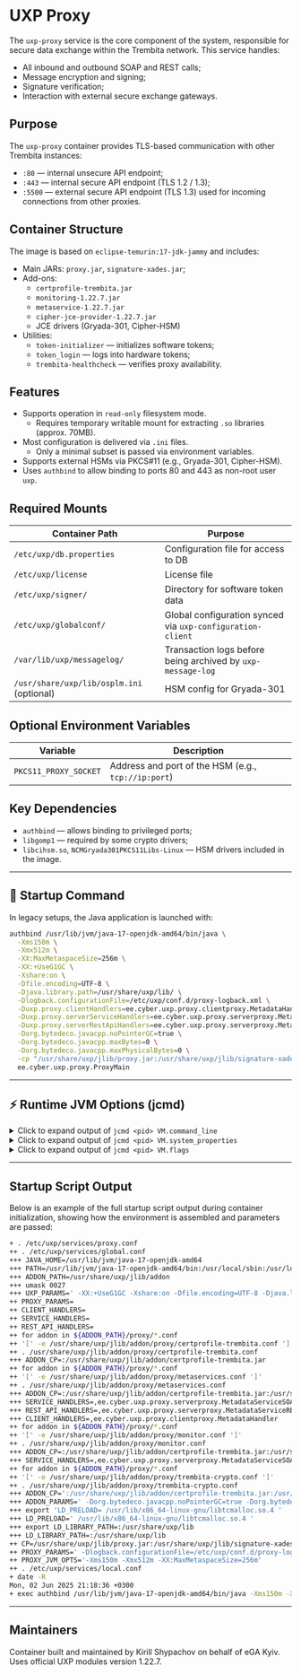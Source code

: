 # UXP Proxy

The `uxp-proxy` service is the core component of the system, responsible for secure data exchange within the Trembita network. This service handles:

- All inbound and outbound SOAP and REST calls;
- Message encryption and signing;
- Signature verification;
- Interaction with external secure exchange gateways.

## Purpose

The `uxp-proxy` container provides TLS-based communication with other Trembita instances:

- `:80` — internal unsecure API endpoint;
- `:443` — internal secure API endpoint (TLS 1.2 / 1.3);
- `:5500` — external secure API endpoint (TLS 1.3) used for incoming connections from other proxies.

## Container Structure

The image is based on `eclipse-temurin:17-jdk-jammy` and includes:

- Main JARs: `proxy.jar`, `signature-xades.jar`;
- Add-ons:
  - `certprofile-trembita.jar`
  - `monitoring-1.22.7.jar`
  - `metaservice-1.22.7.jar`
  - `cipher-jce-provider-1.22.7.jar`
  - JCE drivers (Gryada-301, Cipher-HSM)
- Utilities:
  - `token-initializer` — initializes software tokens;
  - `token_login` — logs into hardware tokens;
  - `trembita-healthcheck` — verifies proxy availability.

## Features

- Supports operation in `read-only` filesystem mode.
  - Requires temporary writable mount for extracting `.so` libraries (approx. 70MB).
- Most configuration is delivered via `.ini` files.
  - Only a minimal subset is passed via environment variables.
- Supports external HSMs via PKCS#11 (e.g., Gryada-301, Cipher-HSM).
- Uses `authbind` to allow binding to ports 80 and 443 as non-root user `uxp`.

## Required Mounts

| Container Path                            | Purpose                                                     |
|-------------------------------------------|-------------------------------------------------------------|
| `/etc/uxp/db.properties`                  | Configuration file for access to DB                         |
| `/etc/uxp/license`                        | License file                                                |
| `/etc/uxp/signer/`                        | Directory for software token data                           |
| `/etc/uxp/globalconf/`                    | Global configuration synced via `uxp-configuration-client`  |
| `/var/lib/uxp/messagelog/`                | Transaction logs before being archived by `uxp-message-log` |
| `/usr/share/uxp/lib/osplm.ini` (optional) | HSM config for Gryada-301                                   |

## Optional Environment Variables

| Variable               | Description                                           |
|------------------------|-------------------------------------------------------|
| `PKCS11_PROXY_SOCKET`  | Address and port of the HSM (e.g., `tcp://ip:port`)   |

## Key Dependencies

- `authbind` — allows binding to privileged ports;
- `libgomp1` — required by some crypto drivers;
- `libcihsm.so`, `NCMGryada301PKCS11Libs-Linux` — HSM drivers included in the image.

---

## 🚀 Startup Command

In legacy setups, the Java application is launched with:

```bash
authbind /usr/lib/jvm/java-17-openjdk-amd64/bin/java \
  -Xms150m \
  -Xmx512m \
  -XX:MaxMetaspaceSize=256m \
  -XX:+UseG1GC \
  -Xshare:on \
  -Dfile.encoding=UTF-8 \
  -Djava.library.path=/usr/share/uxp/lib/ \
  -Dlogback.configurationFile=/etc/uxp/conf.d/proxy-logback.xml \
  -Duxp.proxy.clientHandlers=ee.cyber.uxp.proxy.clientproxy.MetadataHandler \
  -Duxp.proxy.serverServiceHandlers=ee.cyber.uxp.proxy.serverproxy.MetadataServiceSOAPHandlerImpl,ee.cyber.uxp.proxy.serverproxy.MonitoringServiceHandlerImpl \
  -Duxp.proxy.serverRestApiHandlers=ee.cyber.uxp.proxy.serverproxy.MetadataServiceRESTHandlerImpl \
  -Dorg.bytedeco.javacpp.noPointerGC=true \
  -Dorg.bytedeco.javacpp.maxBytes=0 \
  -Dorg.bytedeco.javacpp.maxPhysicalBytes=0 \
  -cp "/usr/share/uxp/jlib/proxy.jar:/usr/share/uxp/jlib/signature-xades.jar:/usr/share/uxp/jlib/addon/certprofile-trembita.jar:/usr/share/uxp/jlib/addon/proxy/metaservice-1.22.7.jar:/usr/share/uxp/jlib/addon/proxy/monitoring-1.22.7.jar:/usr/share/uxp/jlib/addon/proxy/cipher-jce-provider-1.22.7.jar:/usr/share/uxp/jlib/addon/proxy/ciplus-jce/*" \
  ee.cyber.uxp.proxy.ProxyMain
```

---
## ⚡ Runtime JVM Options (jcmd)

<details>
<summary>Click to expand output of <code>jcmd &lt;pid&gt; VM.command_line</code></summary>

```txt
VM Arguments:
jvm_args: -Xms150m -Xmx512m -XX:MaxMetaspaceSize=256m -Dlogback.configurationFile=/etc/uxp/conf.d/proxy-logback.xml -Duxp.proxy.clientHandlers=ee.cyber.uxp.proxy.clientproxy.MetadataHandler -Duxp.proxy.serverServiceHandlers=ee.cyber.uxp.proxy.serverproxy.MetadataServiceSOAPHandlerImpl,ee.cyber.uxp.proxy.serverproxy.MonitoringServiceHandlerImpl -Duxp.proxy.serverRestApiHandlers=ee.cyber.uxp.proxy.serverproxy.MetadataServiceRESTHandlerImpl -XX:+UseG1GC -Xshare:on -Dfile.encoding=UTF-8 -Djava.library.path=/usr/share/uxp/lib/ -Dorg.bytedeco.javacpp.noPointerGC=true -Dorg.bytedeco.javacpp.maxBytes=0 -Dorg.bytedeco.javacpp.maxPhysicalBytes=0 
java_command: ee.cyber.uxp.proxy.ProxyMain
java_class_path (initial): /usr/share/uxp/jlib/proxy.jar:/usr/share/uxp/jlib/signature-xades.jar:/usr/share/uxp/jlib/addon/certprofile-trembita.jar:/usr/share/uxp/jlib/addon/proxy/metaservice-1.22.7.jar:/usr/share/uxp/jlib/addon/proxy/monitoring-1.22.7.jar:/usr/share/uxp/jlib/addon/proxy/cipher-jce-provider-1.22.7.jar:/usr/share/uxp/jlib/addon/proxy/ciplus-jce/cipherplus-1.0.28-1.5.8-linux-x86_64.jar:/usr/share/uxp/jlib/addon/proxy/ciplus-jce/javacpp-1.5.8.jar:/usr/share/uxp/jlib/addon/proxy/ciplus-jce/pkcs11-wrapper-1.6.9-1.jar:/usr/share/uxp/jlib/addon/proxy/ciplus-jce/ciplus-jce-1.0.24.jar:/usr/share/uxp/jlib/addon/proxy/ciplus-jce/cipherplus-1.0.28-1.5.8.jar
Launcher Type: SUN_STANDARD
```
</details>

<details>
<summary>Click to expand output of <code>jcmd &lt;pid&gt; VM.system_properties</code></summary>

```txt
uxp.proxy-monitoring-agent.ignored-network-interfaces=lo
uxp.proxy.max-retained-soap-message-size-bytes=5242880
java.specification.version=17
uxp.identity-provider.security-server-client-secret=2DmVrz_VUQUhn3ePNgWm8Ur-TwMK0la_
uxp.common.temp-files-path=/var/tmp/uxp/
uxp.proxy.client-httpclient-target-selection-strategy=round-robin
sun.jnu.encoding=UTF-8
uxp.proxy.ocsp-responder-client-read-timeout=30000
uxp.proxy.openapi-download-read-timeout=5000
uxp.proxy.csr-signature-digest-algorithm-id=SHA-256
sun.arch.data.model=64
jdk.tls.stapling.cacheLifetime=300
uxp.proxy.server-port=5500
org.bytedeco.javacpp.noPointerGC=true
java.vendor.url=https\://ubuntu.com/
uxp.op-monitor-buffer.size=20000
org.terracotta.quartz.skipUpdateCheck=true
uxp.pkcs11.signing-session-pool-wait-time-seconds=10
uxp.op-monitor-buffer.httpclient-read-timeout=60000
uxp.proxy.software-token-batch-signatures=false
uxp.proxy.internal-cipher-suites=TLS_AES_256_GCM_SHA384,TLS_ECDHE_ECDSA_WITH_AES_256_GCM_SHA384
sun.boot.library.path=/usr/lib/jvm/java-17-openjdk-amd64/lib
sun.java.command=ee.cyber.uxp.proxy.ProxyMain
uxp.proxy.log-signatures=true
jdk.debug=release
uxp.anti-dos.max-parallel-connections=5000
uxp.status-service.listen-port=2082
uxp.center.allowed-certificate-profiles=ee.cyber.uxp.common.certificateprofile.ua.UaCertificateProfileInfoProvider
uxp.proxy-status-check.interval-seconds=15
java.specification.vendor=Oracle Corporation
uxp.common.license-file=/etc/uxp/license.lic
java.version.date=2025-04-15
java.home=/usr/lib/jvm/java-17-openjdk-amd64
jdk.tls.server.enableStatusRequestExtension=true
uxp.proxy.client-httpclient-socket-buffer-size=16384
file.separator=/
uxp.proxy.server-connection-accept-rate-limit-period=1
java.vm.compressedOopsMode=32-bit
line.separator=\n
uxp.message-log.timestamp-provider-round-robin=true
uxp.message-log.archive-interval=0 0 0/1 1/1 * ? *
java.vm.specification.vendor=Oracle Corporation
java.specification.name=Java Platform API Specification
uxp.proxy.server-stapling-ocsp-cache-lifetime=300
uxp.message-log-s3.address=https\://192.168.99.136\:9000
uxp.proxy.wsdl-download-connect-timeout=10000
uxp.proxy.timestamp-verify-signer-chain=true
uxp.anti-dos.max-cpu-load=1.1
uxp.proxy.client-jetty-thread-pool-max-size=60
uxp.proxy-monitoring-agent.monitor-agent-conf-file=/etc/uxp/monitor-agent.ini
uxp.op-monitor.max-records-in-payload=10000
sun.management.compiler=HotSpot 64-Bit Tiered Compilers
uxp.op-monitor.clean-interval=0 0 0/12 1/1 * ? *
java.runtime.version=17.0.15+6-Ubuntu-0ubuntu122.04
uxp.common.template-path=/usr/share/uxp/templates/
user.name=uxp
uxp.proxy.server-listen-address=0.0.0.0
uxp.proxy-monitoring-agent.sending-interval-seconds=180
uxp.common.conf-backup-digest-files-checked=true
uxp.message-log.timestamp-immediately=true
uxp.monitoring-server.opdata-stats-collection-enabled=true
uxp.proxy.server-httpclient-socket-buffer-size=16384
uxp.op-monitor-buffer.httpclient-connect-timeout=30000
uxp.proxy.serverServiceHandlers=ee.cyber.uxp.proxy.serverproxy.MetadataServiceSOAPHandlerImpl,ee.cyber.uxp.proxy.serverproxy.MonitoringServiceHandlerImpl
file.encoding=UTF-8
org.bytedeco.javacpp.maxPhysicalBytes=0
uxp.message-log-s3.trusted-certificate=/etc/uxp/ssl/public.crt
uxp.common.configuration-anchor-file=/etc/uxp/configuration-anchor.xml
uxp.proxy.connector-host=0.0.0.0
uxp.proxy.client-httpclient-read-timeout=300000
uxp.op-monitor.health-statistics-period-seconds=600
uxp.proxy-monitoring-agent.admin-port=5588
java.io.tmpdir=/tmp
java.version=17.0.15
uxp.common.device-templates-path=/etc/uxp/device-templates/
uxp.proxy.server-connector-socket-buffer-size=16384
uxp.proxy.server-httpclient-connect-timeout=30000
uxp.proxy.log-metaservice-signatures=false
uxp.proxy.transport-cipher-suites=TLS_AES_256_GCM_SHA384
uxp.message-log-s3.bucket-name=uxp-messagelog1227
java.vm.specification.name=Java Virtual Machine Specification
uxp.proxy.software-token-key-dir=/etc/uxp/signer/
org.bytedeco.javacpp.maxBytes=0
native.encoding=UTF-8
uxp.proxy.server-listen-port=5500
java.library.path=/usr/share/uxp/lib/
uxp.proxy.cert-reg-signature-digest-algorithm-id=SHA-512
java.vendor=Ubuntu
java.specification.maintenance.version=1
uxp.common.expiration-warning-threshold-days=32
uxp.proxy.server-jetty-thread-pool-max-size=60
jdk.tls.stapling.responderOverride=true
sun.io.unicode.encoding=UnicodeLittle
uxp.proxy.clientHandlers=ee.cyber.uxp.proxy.clientproxy.MetadataHandler
uxp.proxy.log-monitoring-signatures=false
uxp.proxy-monitoring-agent.params-collecting-interval-seconds=15
jdk.tls.stapling.responderURI=http\://127.0.0.1\:5577/ocsp
uxp.proxy.client-httpclient-connect-timeout=30000
uxp.proxy.server-httpclient-idle-connection-eviction-period=1
uxp.proxy.round-robin-quarantine-time=300000
java.class.path=/usr/share/uxp/jlib/proxy.jar\:/usr/share/uxp/jlib/signature-xades.jar\:/usr/share/uxp/jlib/addon/certprofile-trembita.jar\:/usr/share/uxp/jlib/addon/proxy/metaservice-1.22.7.jar\:/usr/share/uxp/jlib/addon/proxy/monitoring-1.22.7.jar\:/usr/share/uxp/jlib/addon/proxy/cipher-jce-provider-1.22.7.jar\:/usr/share/uxp/jlib/addon/proxy/ciplus-jce/cipherplus-1.0.28-1.5.8-linux-x86_64.jar\:/usr/share/uxp/jlib/addon/proxy/ciplus-jce/javacpp-1.5.8.jar\:/usr/share/uxp/jlib/addon/proxy/ciplus-jce/pkcs11-wrapper-1.6.9-1.jar\:/usr/share/uxp/jlib/addon/proxy/ciplus-jce/ciplus-jce-1.0.24.jar\:/usr/share/uxp/jlib/addon/proxy/ciplus-jce/cipherplus-1.0.28-1.5.8.jar
uxp.proxy.batch-signatures-enabled=false
uxp.op-monitor-buffer.sending-interval-seconds=5
uxp.common.conf-backup-digest-algorithm-id=SHA-512
java.vm.vendor=Ubuntu
uxp.op-monitor-buffer.max-records-in-message=500
uxp.common.digest-chunk-size=262144
user.timezone=Europe/Kyiv
uxp.proxy-monitoring-agent.net-stats-file=/proc/net/dev
java.vm.specification.version=17
os.name=Linux
uxp.proxy.client-connector-socket-buffer-size=16384
uxp.monitoring-service.httpclient-connect-timeout=30000
uxp.proxy-monitoring-agent.zabbix-configurator-client-read-timeout-seconds=300
sun.java.launcher=SUN_STANDARD
user.country=UA
uxp.proxy.server-connection-accept-rate-limit=0
uxp.proxy-status-check.serverproxy-listening-switch-enabled=true
sun.cpu.endian=little
user.home=/var/lib/uxp
user.language=uk
uxp.status-service.allowed-hosts=127.0.0.1
uxp.message-log-s3.access-key=pC9hJZZJZdSdWAOqIgIT
uxp.message-log-s3.secret-key=3daHty2NiBbzwJvZWCZkgTt7SUrR7pfqHN7DNFFZ
uxp.proxy.client-http-port=80
uxp.identity-provider.security-server-client-id=pvoqbggvvzpon1r4v55b7z8cu0de18cj
uxp.proxy.database-properties=/etc/uxp/db.properties
uxp.status-service.listen-address=127.0.0.1
uxp.proxy-monitoring-agent.port=2080
uxp.proxy-monitoring-agent.zabbix-configurator-client-connect-timeout-seconds=30
uxp.proxy.max-retained-rest-payload-size-bytes=5242880
uxp.proxy.serverconf-reload-interval-seconds=60
logback.configurationFile=/etc/uxp/conf.d/proxy-logback.xml
uxp.common.conf-path=/etc/uxp/
uxp.proxy.signature-timestamp-required=true
uxp.op-monitor.max-stats-records-in-payload=10000
uxp.proxy.client-httpclient-idle-connection-eviction-period=1
uxp.monitoring-server.opdata-stats-polling-interval-seconds=900
uxp.common.rsa-allowed=false
uxp.proxy.additional-forbidden-rest-http-headers=
jdk.tls.client.enableStatusRequestExtension=true
uxp.anti-dos.max-heap-usage=1.1
uxp.proxy.server-httpclient-read-timeout=10000
uxp.proxy.wsdl-download-read-timeout=5000
path.separator=\:
os.version=5.15.0-125-generic
uxp.common.global-conf-path=/etc/uxp/globalconf/
uxp.common.tls-conf-path=/etc/uxp/ssl/
java.runtime.name=OpenJDK Runtime Environment
uxp.proxy.timestamper-httpclient-read-timeout=300000
uxp.message-log.archive-storage-type=s3
uxp.common.pkcs12-provider-name=CiPlusJCE
uxp.op-monitor.records-available-timestamp-offset-seconds=60
java.vm.name=OpenJDK 64-Bit Server VM
uxp.proxy.ocsp-cache-path=/var/cache/uxp
uxp.proxy.timestamper-httpclient-idle-connection-eviction-period=1
uxp.proxy.timestamper-httpclient-connect-timeout=30000
uxp.monitoring-server.opdata-stats-period-seconds=300
uxp.monitoring-service.httpclient-read-timeout=60000
uxp.proxy-status-check.clientproxy-listening-switch-enabled=true
java.vendor.url.bug=https\://bugs.launchpad.net/ubuntu/+source/openjdk-17
jetty.git.hash=e77516598a07cca826d27fa8a4f7c70e953921a6
uxp.proxy.verify-signing-certificate-qualified=true
uxp.proxy.client-https-port=443
user.dir=/
os.arch=amd64
uxp.proxy.serverRestApiHandlers=ee.cyber.uxp.proxy.serverproxy.MetadataServiceRESTHandlerImpl
uxp.proxy.ocsp-usage-safety-offset=2
uxp.proxy.ocsp-responder-client-connect-timeout=20000
uxp.proxy.openapi-download-connect-timeout=10000
uxp.anti-dos.enabled=true
java.vm.info=mixed mode, sharing
java.vm.version=17.0.15+6-Ubuntu-0ubuntu122.04
uxp.anti-dos.min-free-file-handles=100
java.class.version=61.0
uxp.proxy.max-retained-soap-attachment-size-bytes=5242880
uxp.proxy.digest-algorithm-id=SHA-512
uxp.op-monitor.keep-records-for-days=7
```
</details>

<details>
<summary>Click to expand output of <code>jcmd &lt;pid&gt; VM.flags</code></summary>

```txt
-XX:CICompilerCount=3 
-XX:CompressedClassSpaceSize=218103808 
-XX:ConcGCThreads=1 
-XX:G1ConcRefinementThreads=4 
-XX:G1EagerReclaimRemSetThreshold=8 
-XX:G1HeapRegionSize=1048576 
-XX:GCDrainStackTargetSize=64 
-XX:InitialHeapSize=157286400 
-XX:MarkStackSize=4194304 
-XX:MaxHeapSize=536870912 
-XX:MaxMetaspaceSize=268435456 
-XX:MaxNewSize=321912832 
-XX:MinHeapDeltaBytes=1048576 
-XX:MinHeapSize=157286400 
-XX:NonNMethodCodeHeapSize=5832780 
-XX:NonProfiledCodeHeapSize=122912730 
-XX:ProfiledCodeHeapSize=122912730 
-XX:+RequireSharedSpaces 
-XX:ReservedCodeCacheSize=251658240 
-XX:+SegmentedCodeCache 
-XX:SoftMaxHeapSize=536870912 
-XX:-THPStackMitigation 
-XX:+UseCompressedClassPointers 
-XX:+UseCompressedOops 
-XX:+UseFastUnorderedTimeStamps 
-XX:+UseG1GC 
-XX:+UseSharedSpaces
```
</details>

---

## Startup Script Output
Below is an example of the full startup script output during container initialization, showing how the environment is assembled and parameters are passed:

```bash
+ . /etc/uxp/services/proxy.conf
++ . /etc/uxp/services/global.conf
+++ JAVA_HOME=/usr/lib/jvm/java-17-openjdk-amd64
+++ PATH=/usr/lib/jvm/java-17-openjdk-amd64/bin:/usr/local/sbin:/usr/local/bin:/usr/sbin:/usr/bin:/sbin:/bin:/snap/bin
+++ ADDON_PATH=/usr/share/uxp/jlib/addon
+++ umask 0027
+++ UXP_PARAMS=' -XX:+UseG1GC -Xshare:on -Dfile.encoding=UTF-8 -Djava.library.path=/usr/share/uxp/lib/ '
++ PROXY_PARAMS=
++ CLIENT_HANDLERS=
++ SERVICE_HANDLERS=
++ REST_API_HANDLERS=
++ for addon in ${ADDON_PATH}/proxy/*.conf
++ '[' -e /usr/share/uxp/jlib/addon/proxy/certprofile-trembita.conf ']'
++ . /usr/share/uxp/jlib/addon/proxy/certprofile-trembita.conf
+++ ADDON_CP=:/usr/share/uxp/jlib/addon/certprofile-trembita.jar
++ for addon in ${ADDON_PATH}/proxy/*.conf
++ '[' -e /usr/share/uxp/jlib/addon/proxy/metaservices.conf ']'
++ . /usr/share/uxp/jlib/addon/proxy/metaservices.conf
+++ ADDON_CP=:/usr/share/uxp/jlib/addon/certprofile-trembita.jar:/usr/share/uxp/jlib/addon/proxy/metaservice-1.22.7.jar
+++ SERVICE_HANDLERS=,ee.cyber.uxp.proxy.serverproxy.MetadataServiceSOAPHandlerImpl
+++ REST_API_HANDLERS=,ee.cyber.uxp.proxy.serverproxy.MetadataServiceRESTHandlerImpl
+++ CLIENT_HANDLERS=,ee.cyber.uxp.proxy.clientproxy.MetadataHandler
++ for addon in ${ADDON_PATH}/proxy/*.conf
++ '[' -e /usr/share/uxp/jlib/addon/proxy/monitor.conf ']'
++ . /usr/share/uxp/jlib/addon/proxy/monitor.conf
+++ ADDON_CP=:/usr/share/uxp/jlib/addon/certprofile-trembita.jar:/usr/share/uxp/jlib/addon/proxy/metaservice-1.22.7.jar:/usr/share/uxp/jlib/addon/proxy/monitoring-1.22.7.jar
+++ SERVICE_HANDLERS=,ee.cyber.uxp.proxy.serverproxy.MetadataServiceSOAPHandlerImpl,ee.cyber.uxp.proxy.serverproxy.MonitoringServiceHandlerImpl
++ for addon in ${ADDON_PATH}/proxy/*.conf
++ '[' -e /usr/share/uxp/jlib/addon/proxy/trembita-crypto.conf ']'
++ . /usr/share/uxp/jlib/addon/proxy/trembita-crypto.conf
+++ ADDON_CP=':/usr/share/uxp/jlib/addon/certprofile-trembita.jar:/usr/share/uxp/jlib/addon/proxy/metaservice-1.22.7.jar:/usr/share/uxp/jlib/addon/proxy/monitoring-1.22.7.jar:/usr/share/uxp/jlib/addon/proxy/cipher-jce-provider-1.22.7.jar:/usr/share/uxp/jlib/addon/proxy/ciplus-jce/*'
+++ ADDON_PARAMS=' -Dorg.bytedeco.javacpp.noPointerGC=true -Dorg.bytedeco.javacpp.maxBytes=0 -Dorg.bytedeco.javacpp.maxPhysicalBytes=0 '
+++ export 'LD_PRELOAD= /usr/lib/x86_64-linux-gnu/libtcmalloc.so.4 '
+++ LD_PRELOAD=' /usr/lib/x86_64-linux-gnu/libtcmalloc.so.4 '
+++ export LD_LIBRARY_PATH=:/usr/share/uxp/lib
+++ LD_LIBRARY_PATH=:/usr/share/uxp/lib
++ CP=/usr/share/uxp/jlib/proxy.jar:/usr/share/uxp/jlib/signature-xades.jar
++ PROXY_PARAMS=' -Dlogback.configurationFile=/etc/uxp/conf.d/proxy-logback.xml -Duxp.proxy.clientHandlers=ee.cyber.uxp.proxy.clientproxy.MetadataHandler -Duxp.proxy.serverServiceHandlers=ee.cyber.uxp.proxy.serverproxy.MetadataServiceSOAPHandlerImpl,ee.cyber.uxp.proxy.serverproxy.MonitoringServiceHandlerImpl -Duxp.proxy.serverRestApiHandlers=ee.cyber.uxp.proxy.serverproxy.MetadataServiceRESTHandlerImpl'
++ PROXY_JVM_OPTS='-Xms150m -Xmx512m -XX:MaxMetaspaceSize=256m'
++ . /etc/uxp/services/local.conf
+ date -R
Mon, 02 Jun 2025 21:18:36 +0300
+ exec authbind /usr/lib/jvm/java-17-openjdk-amd64/bin/java -Xms150m -Xmx512m -XX:MaxMetaspaceSize=256m -Dlogback.configurationFile=/etc/uxp/conf.d/proxy-logback.xml -Duxp.proxy.clientHandlers=ee.cyber.uxp.proxy.clientproxy.MetadataHandler -Duxp.proxy.serverServiceHandlers=ee.cyber.uxp.proxy.serverproxy.MetadataServiceSOAPHandlerImpl,ee.cyber.uxp.proxy.serverproxy.MonitoringServiceHandlerImpl -Duxp.proxy.serverRestApiHandlers=ee.cyber.uxp.proxy.serverproxy.MetadataServiceRESTHandlerImpl -XX:+UseG1GC -Xshare:on -Dfile.encoding=UTF-8 -Djava.library.path=/usr/share/uxp/lib/ -cp '/usr/share/uxp/jlib/proxy.jar:/usr/share/uxp/jlib/signature-xades.jar:/usr/share/uxp/jlib/addon/certprofile-trembita.jar:/usr/share/uxp/jlib/addon/proxy/metaservice-1.22.7.jar:/usr/share/uxp/jlib/addon/proxy/monitoring-1.22.7.jar:/usr/share/uxp/jlib/addon/proxy/cipher-jce-provider-1.22.7.jar:/usr/share/uxp/jlib/addon/proxy/ciplus-jce/*' -Dorg.bytedeco.javacpp.noPointerGC=true -Dorg.bytedeco.javacpp.maxBytes=0 -Dorg.bytedeco.javacpp.maxPhysicalBytes=0 ee.cyber.uxp.proxy.ProxyMain
```

---

## Maintainers
Container built and maintained by Kirill Shypachov on behalf of eGA Kyiv.
Uses official UXP modules version 1.22.7.